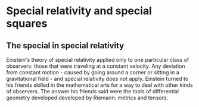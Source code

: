# Special relativity and special squares

## The **special** in special relativity

Einstein's theory of special relativity applied only to one particular class of
observers: those that were traveling at a constant velocity.  Any deviation
from constant motion - caused by going around a corner or sitting in a
gravitational field - and special relativity does not apply.  Einstein turned
to his friends skilled in the mathematical arts for a way to deal with other
kinds of observers.  The answer his friends said were the tools of differential
geometry developed developed by Riemann: metrics and tensors. 
